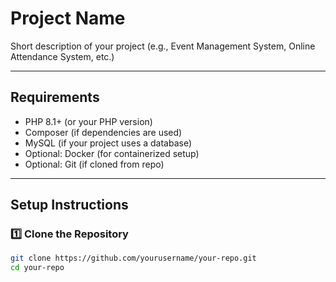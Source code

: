 # Project Name
Short description of your project (e.g., Event Management System, Online Attendance System, etc.)

---

## Requirements
- PHP 8.1+ (or your PHP version)
- Composer (if dependencies are used)
- MySQL (if your project uses a database)
- Optional: Docker (for containerized setup)
- Optional: Git (if cloned from repo)

---

## Setup Instructions

### 1️⃣ Clone the Repository
```bash
git clone https://github.com/yourusername/your-repo.git
cd your-repo
